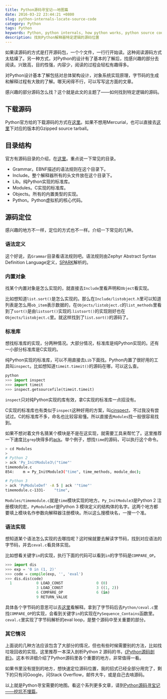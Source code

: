 ```yaml
---
title: Python源码寻宝记——地图篇
date: 2016-03-22 23:44:21 +0800
slug: python-internals-locate-source-code
category: Python
tags: Python
keywords: Python, python internals, how python works, python source code, python implenment, python locate source code, python find source code, python get source code, python 源码, python 定位, python 位置, python 代码
description: 找到Python解释器特定逻辑的源码位置
---
```


如果读源码的方式是打开源码包，一个个文件，一行行开始读。这种阅读源码方式太枯燥了。另一种方式，对Python的设计有了基本的了解后，找感兴趣的部分去阅读。兴致高，目的性强，内容少，阅读的过程会轻松有趣得多。

对Python设计基本了解包括对总体架构设计，对象系统实现原理，字节码的生成和解释过程有大致的了解。哪天闲得不行，可以写写这方面的文章。

感兴趣的部分源码怎么找？这个就是此文的主题了——如何找到特定逻辑的源码。

<!-- more -->

## 下载源码

Python官方给的下载源码的方式在[这里](https://docs.python.org/devguide/setup.html#getting-the-source-code)。如果不想用Mercurial，也可以直接去[这里](https://www.python.org/downloads/)下对应的版本的Gzipped source tarball。

## 目录结构

官方有源码目录的介绍，在[这里](https://docs.python.org/devguide/setup.html#directory-structure)。重点说一下常见的目录。

- Grammar。EBNF描述的语法规则在这个目录下。
- Include。整个解释器所有的头文件放在这个目录下。
- Lib。纯Python实现的标准库。
- Modules。C实现的标准库。
- Objects。所有的内置类型的实现。
- Python。Python虚拟机的核心代码。

## 源码定位

感兴趣的地方不一样，定位的方式也不一样。介绍一下常见的几种。

### 语法定义

这个好说，去`Grammar`目录看语法规则吧。语法规则由Zephyr Abstract Syntax Definition Language定义，[SPARK](http://pages.cpsc.ucalgary.ca/~aycock/spark/)解析的。

### 内置对象

找某个内置对象是怎么实现的，就直接去`Include`里看声明和`Object`看实现。

比如想知道`list.sort()`是怎么实现的。那么在`Include/listobject.h`里可以知道列表是怎么用`ob_item`表示数据的，在`Objects/listobject.c`的`list_methods`里看到了`sort()`是由`listsort()`实现的.`listsort()`的实现刚好也在`Objects/listobject.c`里。就这样找到了`list.sort()`的源码了。

### 标准库

想找标准库的实现，分两种情况。大部分情况，标准库是纯Python实现的。还有一小部分标准库是C实现的。

纯Python实现的标准库，可以不用直接去`Lib`下面找。Python内置了很好用的工具叫`inspect`。比如想知道`timeit.timeit()`的源码在哪，可以这么查。

```python
python
>>> import inspect
>>> import timeit
>>> inspect.getsourcefile(timeit.timeit)
```

`inspect`只对纯Python实现的库有效，拿C实现的标准库一点招没有。

C实现的标准库也有类似于`inspect`这种好用的方案，叫[cinspect](https://github.com/punchagan/cinspect)，不过我没有尝试过。C的标准库不多，命名也比较容易懂。所以直接去`Modules`找一般很容易找到。

如果不想对着文件名猜某个模块是不是在这实现，就需要工具来帮忙了。这里推荐一下速度比`grep`快得多的[ack](http://beyondgrep.com/)。举个例子，想找`time`的源码，可以执行这个命令。

```bash
> cd Modules
> 
# Python 2
> ack 'Py_InitModule3\("time"'
timemodule.c
854:    m = Py_InitModule3("time", time_methods, module_doc);

# Python 3
> ack 'PyModuleDef' -A 5 | ack '"time"'
timemodule.c-1331-    "time",
```

`Modules/timemodule.c`就是`time`模块实现的地方。`Py_InitModule3`是Python 2 注册模块的宏，`PyModuleDef`是Python 3 模块定义的结构体的名字。这两个地方都要填上模块名作参数向解释器注册模块。所以这么搜模块名，一搜一个准。

### 语法实现

想知道某个语法怎么实现的去哪找呢？这时候就要去解读字节码，找到对应语法的字节码，并去`ceval.c`看具体实现。

比如想看关键字`in`的实现，执行下面的代码可以看到`in`的字节码是`COMPARE_OP`。

```python
>>> import dis
>>> exp = '0 in (1, 2)'
>>> code = compile(exp, '', 'eval')
>>> dis.dis(code)
  1           0 LOAD_CONST               0 (0)
              3 LOAD_CONST               3 ((1, 2))
              6 COMPARE_OP               6 (in)
              9 RETURN_VALUE
```

具体各个字节码的意思可以去[这里](https://docs.python.org/2/library/dis.html#python-bytecode-instructions)看解释。拿到了字节码后去`Python/ceval.c`里找`COMPARE_OP`的实现，会看到关键字`in`的实现在`PySequence_Contains`函数里。`ceval.c`里实现了字节码解析的eval loop，是整个源码中至关重要的部分。

### 其它情况

上面说的几种方法应该包含了大部分的情况，但也有些时候需要别的方法，比如找垃圾回收的实现。这里推荐一本深入剖析Python 2 源码的书，[《Python源码剖析》](https://book.douban.com/subject/3117898/)。这本书详细介绍了Python源码里各个重要的地方，非常值得一看。

如果书里没有提到的地方，想快速定位源码位置，我的招式已经全部分用完了，剩下的只有问Google，问Stack Overflow，邮件大牛，或是自己去啃源码。

以上就是Python寻宝需要的地图。看这个系列更多文章，请到[Python源码寻宝记——挖坑不埋篇](/python-internals-introductory)。

